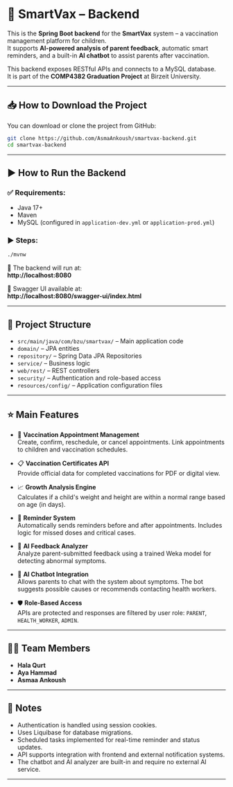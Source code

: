 
# 💉 SmartVax – Backend

This is the **Spring Boot backend** for the **SmartVax** system – a vaccination management platform for children.  
It supports **AI-powered analysis of parent feedback**, automatic smart reminders, and a built-in **AI chatbot** to assist parents after vaccination.

This backend exposes RESTful APIs and connects to a MySQL database.  
It is part of the **COMP4382 Graduation Project** at Birzeit University.

---

## 📥 How to Download the Project

You can download or clone the project from GitHub:

```bash
git clone https://github.com/AsmaAnkoush/smartvax-backend.git
cd smartvax-backend
```

---

## ▶️ How to Run the Backend

### ✅ Requirements:
- Java 17+
- Maven
- MySQL (configured in `application-dev.yml` or `application-prod.yml`)

### ▶️ Steps:

```bash
./mvnw
```

🔗 The backend will run at:  
**http://localhost:8080**

📄 Swagger UI available at:  
**http://localhost:8080/swagger-ui/index.html**

---

## 📁 Project Structure

- `src/main/java/com/bzu/smartvax/` – Main application code  
- `domain/` – JPA entities  
- `repository/` – Spring Data JPA Repositories  
- `service/` – Business logic  
- `web/rest/` – REST controllers  
- `security/` – Authentication and role-based access  
- `resources/config/` – Application configuration files  

---

## ⭐ Main Features

- 📅 **Vaccination Appointment Management**  
  Create, confirm, reschedule, or cancel appointments. Link appointments to children and vaccination schedules.

- 📋 **Vaccination Certificates API**  
  Provide official data for completed vaccinations for PDF or digital view.

- 📈 **Growth Analysis Engine**  
  Calculates if a child's weight and height are within a normal range based on age (in days).

- 🔔 **Reminder System**  
  Automatically sends reminders before and after appointments. Includes logic for missed doses and critical cases.

- 🤖 **AI Feedback Analyzer**  
  Analyze parent-submitted feedback using a trained Weka model for detecting abnormal symptoms.

- 💬 **AI Chatbot Integration**  
  Allows parents to chat with the system about symptoms. The bot suggests possible causes or recommends contacting health workers.

- 🛡️ **Role-Based Access**  
  APIs are protected and responses are filtered by user role: `PARENT`, `HEALTH_WORKER`, `ADMIN`.

---

## 👩‍💻 Team Members

- **Hala Qurt** 
- **Aya Hammad** 
- **Asmaa Ankoush** 

---

## 📝 Notes

- Authentication is handled using session cookies.  
- Uses Liquibase for database migrations.  
- Scheduled tasks implemented for real-time reminder and status updates.  
- API supports integration with frontend and external notification systems.  
- The chatbot and AI analyzer are built-in and require no external AI service.

---
